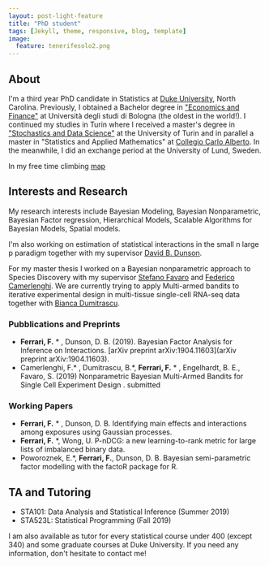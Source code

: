```yaml
---
layout: post-light-feature
title: "PhD student"
tags: [Jekyll, theme, responsive, blog, template]
image:
  feature: tenerifesolo2.png
---
```


## About
I'm a third year PhD candidate in Statistics at [Duke University](http://stat.duke.edu), North Carolina. Previously, I obtained a Bachelor degree in ["Economics and Finance"](http://corsi.unibo.it/1cycle/EconomicsFinance/Pages/default.aspx) at Università degli studi di Bologna (the oldest in the world!). I continued my studies in Turin where I received a master's degree in ["Stochastics and Data Science"](http://www.master-sds.unito.it/do/home.pl) at the University of Turin and in parallel a master in "Statistics and Applied Mathematics" at [Collegio Carlo Alberto](http://carloalberto.org). In the meanwhile, I did an exchange period at the University of Lund, Sweden. 

In my free time climbing [map](https://github.com/fedfer/climbing/blob/master/climbing.html)


## Interests and Research  

My research interests include Bayesian Modeling, Bayesian Nonparametric, Bayesian Factor regression, Hierarchical Models, Scalable Algorithms for Bayesian Models, Spatial models.

I'm also working on estimation of statistical interactions in the small n large p paradigm together with my supervisor [David B. Dunson](https://www2.stat.duke.edu/~dunson/).

For my master thesis I worked on a Bayesian nonparametric approach to Species Discovery with my supervisor [Stefano Favaro](http://www.carloalberto.org/people/faculty/fellows/favaro/) and [Federico Camerlenghi](http://www-dimat.unipv.it/~camerlenghi/). We are currently trying to apply Multi-armed bandits to iterative experimental design in multi-tissue single-cell RNA-seq data together with [Bianca Dumitrascu](https://b2du.github.io/). 

### Pubblications and Preprints

* **Ferrari, F.**  * , Dunson, D. B. (2019). Bayesian Factor Analysis for Inference on Interactions. [arXiv preprint arXiv:1904.11603](arXiv preprint arXiv:1904.11603).
* Camerlenghi, F.* , Dumitrascu, B.*, **Ferrari, F.** * , Engelhardt, B. E., Favaro, S. (2019) Nonparametric Bayesian Multi-Armed Bandits for Single Cell Experiment Design . submitted

### Working Papers

* **Ferrari, F.** * , Dunson, D. B. Identifying main effects and interactions among exposures using Gaussian processes.
* **Ferrari, F.** *, Wong, U. P-nDCG: a new learning-to-rank metric for large lists of imbalanced binary data.
* Poworoznek, E.*, **Ferrari, F.**, Dunson, D. B. Bayesian semi-parametric factor modelling with the factoR package for R.

## TA and Tutoring
* STA101: Data Analysis and Statistical Inference (Summer 2019)
* STA523L: Statistical Programming (Fall 2019)

I am also available as tutor for every statistical course under 400 (except 340) and some graduate courses at Duke University. If you need any information, don't hesitate to contact me! 

